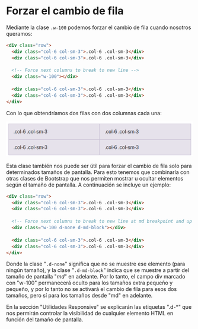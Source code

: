 # Forzar el cambio de fila

Mediante la clase `.w-100` podemos forzar el cambio de fila cuando nosotros queramos:

```html
<div class="row">
  <div class="col-6 col-sm-3">.col-6 .col-sm-3</div>
  <div class="col-6 col-sm-3">.col-6 .col-sm-3</div>

  <!-- Force next columns to break to new line -->
  <div class="w-100"></div>

  <div class="col-6 col-sm-3">.col-6 .col-sm-3</div>
  <div class="col-6 col-sm-3">.col-6 .col-sm-3</div>
</div>
```

Con lo que obtendríamos dos filas con dos columnas cada una:

![](assets/ejemplo-col-breaks.png)

Esta clase también nos puede ser útil para forzar el cambio de fila solo para determinados tamaños de pantalla. Para esto tenemos que combinarla con otras clases de Bootstrap que nos permiten mostrar u ocultar elementos según el tamaño de pantalla. A continuación se incluye un ejemplo:

```html
<div class="row">
  <div class="col-6 col-sm-3">.col-6 .col-sm-3</div>
  <div class="col-6 col-sm-3">.col-6 .col-sm-3</div>

  <!-- Force next columns to break to new line at md breakpoint and up -->
  <div class="w-100 d-none d-md-block"></div>

  <div class="col-6 col-sm-3">.col-6 .col-sm-3</div>
  <div class="col-6 col-sm-3">.col-6 .col-sm-3</div>
</div>
```

Donde la clase "`.d-none`" significa que no se muestre ese elemento (para ningún tamaño), y la clase "`.d-md-block`" indica que se muestre a partir del tamaño de pantalla "_md_" en adelante. Por lo tanto, el campo div marcado con "w-100" permanecerá oculto para los tamaños extra pequeño y pequeño, y por lo tanto no se activará el cambio de fila para esos dos tamaños, pero sí para los tamaños desde "md" en adelante.

En la sección "Utilidades Responsive" se explicarán las etiquetas ".d-\*" que nos permirán controlar la visibilidad de cualquier elemento HTML en función del tamaño de pantalla.


